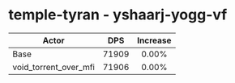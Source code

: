 # temple-tyran - yshaarj-yogg-vf
| Actor | DPS | Increase |
|---|:---:|:---:|
|Base|71909|0.00%|
|void_torrent_over_mfi|71906|0.00%|
